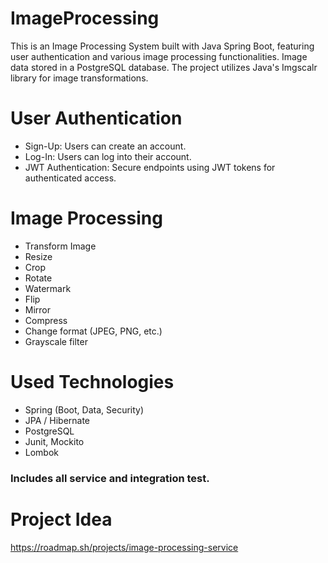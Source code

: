 # ImageProcessing
This is an Image Processing System built with Java Spring Boot, featuring user authentication and various image processing functionalities. Image data stored in a PostgreSQL database. The project utilizes Java's  Imgscalr library for image transformations.

# User Authentication
- Sign-Up: Users can create an account.  
- Log-In: Users can log into their account.  
- JWT Authentication: Secure endpoints using JWT tokens for authenticated access.  

# Image Processing  
- Transform Image   
- Resize  
- Crop  
- Rotate  
- Watermark  
- Flip  
- Mirror  
- Compress  
- Change format (JPEG, PNG, etc.)  
- Grayscale filter

# Used Technologies  
- Spring (Boot, Data, Security)
- JPA / Hibernate
- PostgreSQL
- Junit, Mockito
- Lombok

### Includes all service and integration test.   
# Project Idea  
https://roadmap.sh/projects/image-processing-service


